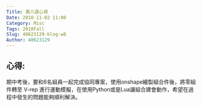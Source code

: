 ```yaml
---
Title: 第八週心得
Date: 2018-11-02 11:00
Category: Misc
Tags: 2018Fall
Slug: 40623129-blog-w8
Author: 40623129
---
```




<!-- PELICAN_END_SUMMARY -->

心得:
--
期中考後，要和6名組員一起完成協同專案，使用onshape繪製組合件後，將零組件轉至 V-rep 進行運動模擬，在使用Python或是Lua讓組合建會動作，希望在過程中發生的問題能夠順利解決。